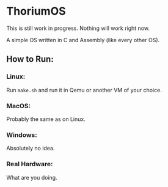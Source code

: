 # ThoriumOS
This is still work in progress. Nothing will work right now.

A simple OS written in C and Assembly (like every other OS).

## How to Run:
### Linux:
Run `make.sh` and run it in Qemu or another VM of your choice.

### MacOS:
Probably the same as on Linux.

### Windows:
Absolutely no idea.

### Real Hardware:
What are you doing.

